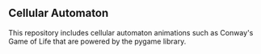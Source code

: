 ## Cellular Automaton
This repository includes cellular automaton animations such as Conway's Game of Life that are powered by the pygame library. 
